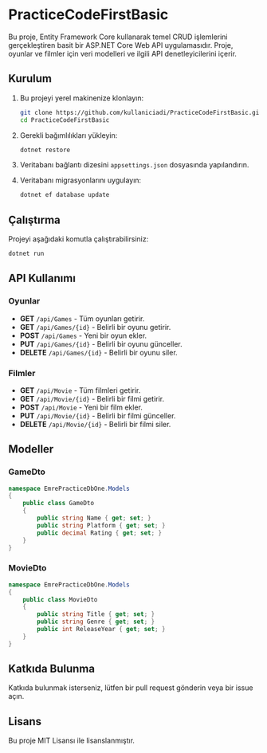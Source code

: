 # PracticeCodeFirstBasic

Bu proje, Entity Framework Core kullanarak temel CRUD işlemlerini gerçekleştiren basit bir ASP.NET Core Web API uygulamasıdır. Proje, oyunlar ve filmler için veri modelleri ve ilgili API denetleyicilerini içerir.

## Kurulum

1. Bu projeyi yerel makinenize klonlayın:
    ```sh
    git clone https://github.com/kullaniciadi/PracticeCodeFirstBasic.git
    cd PracticeCodeFirstBasic
    ```

2. Gerekli bağımlılıkları yükleyin:
    ```sh
    dotnet restore
    ```

3. Veritabanı bağlantı dizesini `appsettings.json` dosyasında yapılandırın.

4. Veritabanı migrasyonlarını uygulayın:
    ```sh
    dotnet ef database update
    ```

## Çalıştırma

Projeyi aşağıdaki komutla çalıştırabilirsiniz:
```sh
dotnet run
```

## API Kullanımı

### Oyunlar

- **GET** `/api/Games` - Tüm oyunları getirir.
- **GET** `/api/Games/{id}` - Belirli bir oyunu getirir.
- **POST** `/api/Games` - Yeni bir oyun ekler.
- **PUT** `/api/Games/{id}` - Belirli bir oyunu günceller.
- **DELETE** `/api/Games/{id}` - Belirli bir oyunu siler.

### Filmler

- **GET** `/api/Movie` - Tüm filmleri getirir.
- **GET** `/api/Movie/{id}` - Belirli bir filmi getirir.
- **POST** `/api/Movie` - Yeni bir film ekler.
- **PUT** `/api/Movie/{id}` - Belirli bir filmi günceller.
- **DELETE** `/api/Movie/{id}` - Belirli bir filmi siler.

## Modeller

### GameDto

```csharp
namespace EmrePracticeDbOne.Models
{
    public class GameDto
    {
        public string Name { get; set; }
        public string Platform { get; set; }
        public decimal Rating { get; set; }
    }
}
```

### MovieDto

```csharp
namespace EmrePracticeDbOne.Models
{
    public class MovieDto
    {
        public string Title { get; set; }
        public string Genre { get; set; }
        public int ReleaseYear { get; set; }
    }
}
```

## Katkıda Bulunma

Katkıda bulunmak isterseniz, lütfen bir pull request gönderin veya bir issue açın.

## Lisans

Bu proje MIT Lisansı ile lisanslanmıştır.
```
